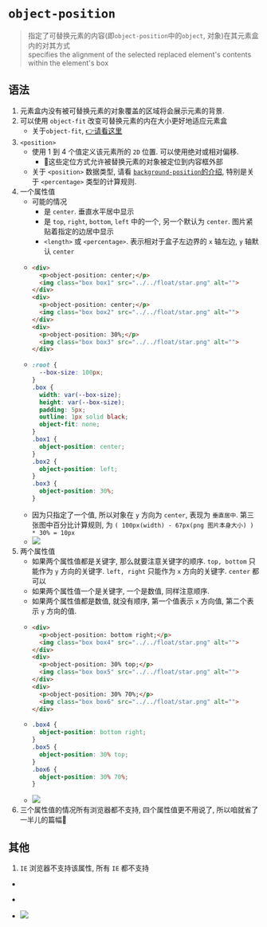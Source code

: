 # `object-position`
> 指定了可替换元素的内容(即`object-position`中的`object`, 对象)在其元素盒内的对其方式 \
> specifies the alignment of the selected replaced element's contents within the element's box
## 语法
1. 元素盒内没有被可替换元素的对象覆盖的区域将会展示元素的背景.
2. 可以使用 `object-fit` 改变可替换元素的内在大小更好地适应元素盒
    - 关于`object-fit`, [👉请看这里]()
3. `<position>` 
    - 使用 1 到 4 个值定义该元素所的 `2D` 位置. 可以使用绝对或相对偏移.
      - 📕这些定位方式允许被替换元素的对象被定位到内容框外部   
    - 关于 `<position>` 数据类型, 请看 [`background-position`的介绍](), 特别是关于 `<percentage>` 类型的计算规则.
4. 一个属性值
    - 可能的情况
      - 是 `center`. 垂直水平居中显示
      - 是 `top`, `right`, `bottom`, `left` 中的一个, 另一个默认为 `center`. 图片紧贴着指定的边居中显示
      - `<length>` 或 `<percentage>`. 表示相对于盒子左边界的 `x` 轴左边, `y` 轴默认 `center`
    - ```html
      <div>
        <p>object-position: center;</p>
        <img class="box box1" src="../../float/star.png" alt="">
      </div>
      <div>
        <p>object-position: center;</p>
        <img class="box box2" src="../../float/star.png" alt="">
      </div>
      <div>
        <p>object-position: 30%;</p>
        <img class="box box3" src="../../float/star.png" alt="">
      </div>
    - ```css
      :root {
        --box-size: 100px;
      }
      .box {
        width: var(--box-size);
        height: var(--box-size);
        padding: 5px;
        outline: 1px solid black;
        object-fit: none;
      }
      .box1 {
        object-position: center;
      }
      .box2 {
        object-position: left;
      }
      .box3 {
        object-position: 30%;
      }
    - 因为只指定了一个值, 所以对象在 `y` 方向为 `center`, 表现为 `垂直居中`. 第三张图中百分比计算规则, 为 `( 100px(width) - 67px(png 图片本身大小) ) * 30% = 10px`
    - ![](../../image/Snipaste_2022-03-28_14-46-31.png)
5. 两个属性值
    - 如果两个属性值都是关键字, 那么就要注意关键字的顺序. `top, bottom` 只能作为 `y` 方向的关键字. `left, right` 只能作为 `x` 方向的关键字. `center` 都可以
    - 如果两个属性值一个是关键字, 一个是数值, 同样注意顺序.
    - 如果两个属性值都是数值, 就没有顺序, 第一个值表示 `x` 方向值, 第二个表示 `y` 方向的值.
    - ```html
      <div>
        <p>object-position: bottom right;</p>
        <img class="box box4" src="../../float/star.png" alt="">
      </div>
      <div>
        <p>object-position: 30% top;</p>
        <img class="box box5" src="../../float/star.png" alt="">
      </div>
      <div>
        <p>object-position: 30% 70%;</p>
        <img class="box box6" src="../../float/star.png" alt="">
      </div>
    - ```css
      .box4 {
        object-position: bottom right;
      }
      .box5 {
        object-position: 30% top;
      }
      .box6 {
        object-position: 30% 70%;
      }
    - ![](../../image/Snipaste_2022-03-28_20-00-16.png)
6. 三个属性值的情况所有浏览器都不支持, 四个属性值更不用说了, 所以咱就省了一半儿的篇幅🤭
## 其他
1. `IE` 浏览器不支持该属性, 所有 `IE` 都不支持
- ```html
- ```css
- ![](../../image/)